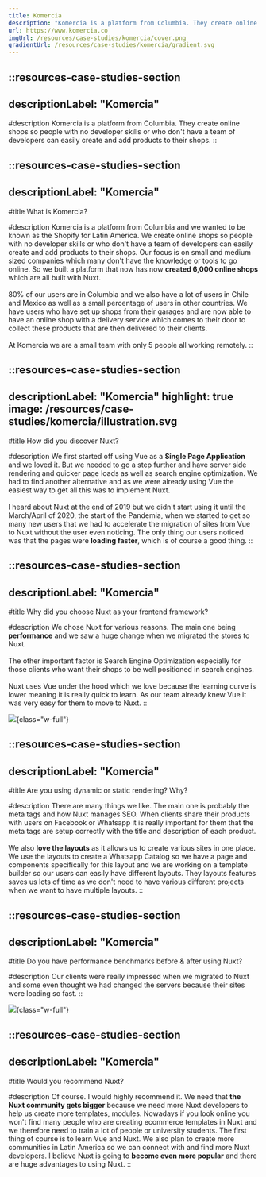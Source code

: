 ```yaml
---
title: Komercia
description: "Komercia is a platform from Columbia. They create online shops so people can easily create and add products to their shops."
url: https://www.komercia.co
imgUrl: /resources/case-studies/komercia/cover.png
gradientUrl: /resources/case-studies/komercia/gradient.svg
---
```


::resources-case-studies-section
---
descriptionLabel: "Komercia"
---

#description
Komercia is a platform from Columbia. They create online shops so people with no developer skills or who don't have a team of developers can easily create and add products to their shops.
::

::resources-case-studies-section
---
descriptionLabel: "Komercia"
---

#title
What is Komercia?

#description
Komercia is a platform from Columbia and we wanted to be known as the Shopify for Latin America. We create online shops so people with no developer skills or who don't have a team of developers can easily create and add products to their shops. Our focus is on small and medium sized companies which many don't have the knowledge or tools to go online. So we built a platform that now has now **created 6,000 online shops** which are all built with Nuxt.
<br><br>
80% of our users are in Columbia and we also have a lot of users in Chile and Mexico as well as a small percentage of users in other countries. We have users who have set up shops from their garages and are now able to have an online shop with a delivery service which comes to their door to collect these products that are then delivered to their clients.
<br><br>
At Komercia we are a small team with only 5 people all working remotely.
::

::resources-case-studies-section
---
descriptionLabel: "Komercia"
highlight: true
image: /resources/case-studies/komercia/illustration.svg
---

#title
How did you discover Nuxt?

#description
We first started off using Vue as a **Single Page Application** and we loved it. But we needed to go a step further and have server side rendering and quicker page loads as well as search engine optimization. We had to find another alternative and as we were already using Vue the easiest way to get all this was to implement Nuxt.
<br><br>
I heard about Nuxt at the end of 2019 but we didn't start using it until the March/April of 2020, the start of the Pandemia, when we started to get so many new users that we had to accelerate the migration of sites from Vue to Nuxt without the user even noticing. The only thing our users noticed was that the pages were **loading faster**, which is of course a good thing.
::

::resources-case-studies-section
---
descriptionLabel: "Komercia"
---

#title
Why did you choose Nuxt as your frontend framework?

#description
We chose Nuxt for various reasons. The main one being **performance** and we saw a huge change when we migrated the stores to Nuxt.
<br><br>
The other important factor is Search Engine Optimization especially for those clients who want their shops to be well positioned in search engines.
<br><br>
Nuxt uses Vue under the hood which we love because the learning curve is lower meaning it is really quick to learn. As our team already knew Vue it was very easy for them to move to Nuxt.
::

![](/resources/case-studies/komercia/section1.png){class="w-full"}

::resources-case-studies-section
---
descriptionLabel: "Komercia"
---

#title
Are you using dynamic or static rendering? Why?

#description
There are many things we like. The main one is probably the meta tags and how Nuxt manages SEO. When clients share their products with users on Facebook or Whatsapp it is really important for them that the meta tags are setup correctly with the title and description of each product.
<br><br>
We also **love the layouts** as it allows us to create various sites in one place. We use the layouts to create a Whatsapp Catalog so we have a page and components specifically for this layout and we are working on a template builder so our users can easily have different layouts. They layouts features saves us lots of time as we don't need to have various different projects when we want to have multiple layouts.
::

::resources-case-studies-section
---
descriptionLabel: "Komercia"
---

#title
Do you have performance benchmarks before & after using Nuxt?

#description
Our clients were really impressed when we migrated to Nuxt and some even thought we had changed the servers because their sites were loading so fast.
::

![](/resources/case-studies/komercia/section2.png){class="w-full"}

::resources-case-studies-section
---
descriptionLabel: "Komercia"
---

#title
Would you recommend Nuxt?

#description
Of course. I would highly recommend it. We need that **the Nuxt community gets bigger** because we need more Nuxt developers to help us create more templates, modules. Nowadays if you look online you won't find many people who are creating ecommerce templates in Nuxt and we therefore need to train a lot of people or university students. The first thing of course is to learn Vue and Nuxt. We also plan to create more communities in Latin America so we can connect with and find more Nuxt developers. I believe Nuxt is going to **become even more popular** and there are huge advantages to using Nuxt.
::
